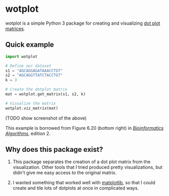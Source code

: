 # wotplot

wotplot is a simple Python 3 package for creating and visualizing
[dot plot matrices](https://en.wikipedia.org/wiki/Dot_plot_(bioinformatics)).

## Quick example

```python
import wotplot

# Define our dataset
s1 = "AGCAGGAGATAAACCTGT"
s2 = "AGCAGGTTATCTACCTGT"
k = 3

# Create the dotplot matrix
mat = wotplot.get_matrix(s1, s2, k)

# Visualize the matrix
wotplot.viz_matrix(mat)
```

(TODO show screenshot of the above)

This example is borrowed from Figure 6.20 (bottom right) in
[_Bioinformatics Algorithms_](https://www.bioinformaticsalgorithms.org), edition 2.

## Why does this package exist?

1. This package separates the creation of a dot plot matrix from the visualization. Other tools that I tried produced pretty visualizations, but didn't give me easy access to the original matrix.

2. I wanted something that worked well with [matplotlib](https://matplotlib.org), so that I could create and tile lots of dotplots at once in complicated ways.
